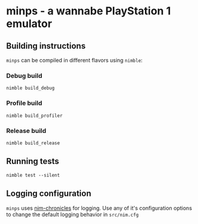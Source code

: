 # minps - a wannabe PlayStation 1 emulator

## Building instructions

``minps`` can be compiled in different flavors using ``nimble``:

### Debug build
    nimble build_debug

### Profile build
    nimble build_profiler

### Release build
    nimble build_release

## Running tests
    nimble test --silent

## Logging configuration
``minps`` uses [nim-chronicles](https://github.com/status-im/nim-chronicles) for logging. Use any of it's configuration options to change the default logging behavior in ``src/nim.cfg``